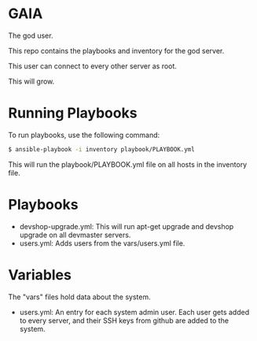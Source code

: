 GAIA
====

The god user. 

This repo contains the playbooks and inventory for the god server. 

This user can connect to every other server as root.

This will grow.

Running Playbooks
=================

To run playbooks, use the following command:

```bash
$ ansible-playbook -i inventory playbook/PLAYBOOK.yml
```

This will run the playbook/PLAYBOOK.yml file on all hosts in the inventory file.

Playbooks
=========

- devshop-upgrade.yml: This will run apt-get upgrade and devshop upgrade on all devmaster servers.
- users.yml: Adds users from the vars/users.yml file.


Variables
=========

The "vars" files hold data about the system. 

- users.yml: An entry for each system admin user.  Each user gets added to every server, and their SSH keys from github are added to the system.
